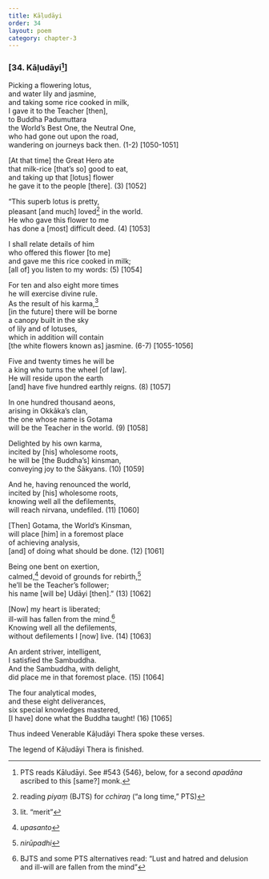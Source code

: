 ```yaml
---
title: Kāḷudāyi
order: 34
layout: poem
category: chapter-3
---
```


### \[34. Kāḷudāyi[^1]\]

Picking a flowering lotus,  
and water lily and jasmine,  
and taking some rice cooked in milk,  
I gave it to the Teacher \[then\],  
to Buddha Padumuttara  
the World’s Best One, the Neutral One,  
who had gone out upon the road,  
wandering on journeys back then. (1-2) \[1050-1051\]

\[At that time\] the Great Hero ate  
that milk-rice \[that’s so\] good to eat,  
and taking up that \[lotus\] flower  
he gave it to the people \[there\]. (3) \[1052\]

“This superb lotus is pretty,  
pleasant \[and much\] loved[^2] in the world.  
He who gave this flower to me  
has done a \[most\] difficult deed. (4) \[1053\]

I shall relate details of him  
who offered this flower \[to me\]  
and gave me this rice cooked in milk;  
\[all of\] you listen to my words: (5) \[1054\]

For ten and also eight more times  
he will exercise divine rule.  
As the result of his karma,[^3]  
\[in the future\] there will be borne  
a canopy built in the sky  
of lily and of lotuses,  
which in addition will contain  
\[the white flowers known as\] jasmine. (6-7) \[1055-1056\]

Five and twenty times he will be  
a king who turns the wheel \[of law\].  
He will reside upon the earth  
\[and\] have five hundred earthly reigns. (8) \[1057\]

In one hundred thousand aeons,  
arising in Okkāka’s clan,  
the one whose name is Gotama  
will be the Teacher in the world. (9) \[1058\]

Delighted by his own karma,  
incited by \[his\] wholesome roots,  
he will be \[the Buddha’s\] kinsman,  
conveying joy to the Śākyans. (10) \[1059\]

And he, having renounced the world,  
incited by \[his\] wholesome roots,  
knowing well all the defilements,  
will reach nirvana, undefiled. (11) \[1060\]

\[Then\] Gotama, the World’s Kinsman,  
will place \[him\] in a foremost place  
of achieving analysis,  
\[and\] of doing what should be done. (12) \[1061\]

Being one bent on exertion,  
calmed,[^4] devoid of grounds for rebirth,[^5]  
he’ll be the Teacher’s follower;  
his name \[will be\] Udāyi \[then\].” (13) \[1062\]

\[Now\] my heart is liberated;  
ill-will has fallen from the mind.[^6]  
Knowing well all the defilements,  
without defilements I \[now\] live. (14) \[1063\]

An ardent striver, intelligent,  
I satisfied the Sambuddha.  
And the Sambuddha, with delight,  
did place me in that foremost place. (15) \[1064\]

The four analytical modes,  
and these eight deliverances,  
six special knowledges mastered,  
\[I have\] done what the Buddha taught! (16) \[1065\]

Thus indeed Venerable Kāḷudāyi Thera spoke these verses.

The legend of Kāḷudāyi Thera is finished.

[^1]: PTS reads Kāludāyi. See \#543 {546}, below, for a second *apadāna* ascribed to this \[same?\] monk.

[^2]: reading *piyaṃ* (BJTS) for *<span class="diacritics" data-state="on">c</span><span class="no-diacritics" data-state="off">ch</span>iraŋ* (“a long time,” PTS)

[^3]: lit. “merit”

[^4]: *upasanto*

[^5]: *nirūpadhi*

[^6]: BJTS and some PTS alternatives read: “Lust and hatred and delusion and ill-will are fallen from the mind”
